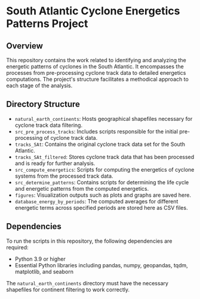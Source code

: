 # South Atlantic Cyclone Energetics Patterns Project

## Overview
This repository contains the work related to identifying and analyzing the energetic patterns of cyclones in the South Atlantic. It encompasses the processes from pre-processing cyclone track data to detailed energetics computations. The project's structure facilitates a methodical approach to each stage of the analysis.

## Directory Structure
- `natural_earth_continents`: Hosts geographical shapefiles necessary for cyclone track data filtering.
- `src_pre_process_tracks`: Includes scripts responsible for the initial pre-processing of cyclone track data.
- `tracks_SAt`: Contains the original cyclone track data set for the South Atlantic.
- `tracks_SAt_filtered`: Stores cyclone track data that has been processed and is ready for further analysis.
- `src_compute_energetics`: Scripts for computing the energetics of cyclone systems from the processed track data.
- `src_determine_patterns`: Contains scripts for determining the life cycle and energetic patterns from the computed energetics.
- `figures`: Visualization outputs such as plots and graphs are saved here.
- `database_energy_by_periods`: The computed averages for different energetic terms across specified periods are stored here as CSV files.

## Dependencies
To run the scripts in this repository, the following dependencies are required:
- Python 3.9 or higher
- Essential Python libraries including pandas, numpy, geopandas, tqdm, matplotlib, and seaborn

The `natural_earth_continents` directory must have the necessary shapefiles for continent filtering to work correctly.